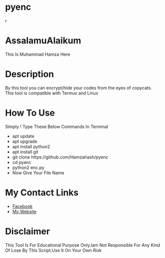 # pyenc
r<h1>AssalamuAlaikum</h1>
<p>This Is Muhammad Hamza Here</p>
<h1>Description</h1>
<p>By this tool you can encrypt/hide your codes from the eyes of copycats. This tool is compatible with Termux and Linux</p>
<h1>How To Use</h1>
<p>Simply ! Type These Below Commands In Terminal </p>
<ul>
    <li>apt update</li>
    <li>apt upgrade</li>
    <li>apt install python2</li>
    <li>apt install git</li>
    <li>git clone https://github.com/Hamzahash/pyenc</li>
    <li>cd pyenc</li>
    <li>python2 enc.py</li>
    <li>Now Give Your File Name</li>
</ul>
<h1>My Contact Links</h1>
<ul>
    <li><a href="www.facebook.com/muhammad.hamza1626" target="_blank">Facebook</a></li>
    <li><a href="https://muhammad.hamza365.byethost7.com" target="_blank">My Website</a></li>
</ul>
<h1>Disclaimer</h1>
<p>This Tool Is For Educational Purpose Only.Iam Not Responsible For Any Kind Of Lose By This Script.Use It On Your Own Risk</p>
